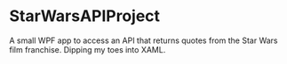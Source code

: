# StarWarsAPIProject
A small WPF app to access an API that returns quotes from the Star Wars film franchise. Dipping my toes into XAML.
